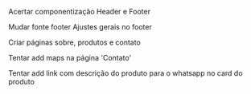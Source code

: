 Acertar componentização Header e Footer

Mudar fonte footer
Ajustes gerais no footer

Criar páginas sobre, produtos e contato


Tentar add maps na página 'Contato'

Tentar add link com descrição do produto para o whatsapp no card do produto